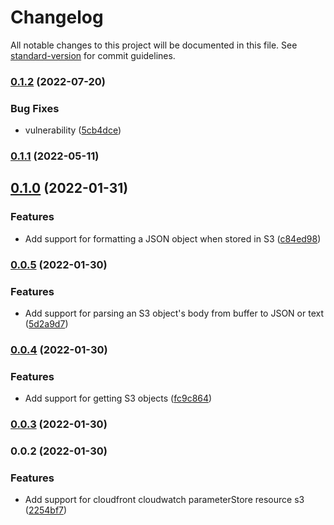 # Changelog

All notable changes to this project will be documented in this file. See [standard-version](https://github.com/conventional-changelog/standard-version) for commit guidelines.

### [0.1.2](https://github.com/cloudlesslabs/awsx/compare/v0.1.1...v0.1.2) (2022-07-20)


### Bug Fixes

* vulnerability ([5cb4dce](https://github.com/cloudlesslabs/awsx/commit/5cb4dce10d899d28425ab1c04444dfea37ce6599))

### [0.1.1](https://github.com/cloudlesslabs/awsx/compare/v0.1.0...v0.1.1) (2022-05-11)

## [0.1.0](https://github.com/cloudlesslabs/awsx/compare/v0.0.5...v0.1.0) (2022-01-31)


### Features

* Add support for formatting a JSON object when stored in S3 ([c84ed98](https://github.com/cloudlesslabs/awsx/commit/c84ed98f992ebf4c5ab53cbf1693a8f87cb37764))

### [0.0.5](https://github.com/cloudlesslabs/awsx/compare/v0.0.4...v0.0.5) (2022-01-30)


### Features

* Add support for parsing an S3 object's body from buffer to JSON or text ([5d2a9d7](https://github.com/cloudlesslabs/awsx/commit/5d2a9d7bfef1fe5984f88325b49d9394577b10f4))

### [0.0.4](https://github.com/cloudlesslabs/awsx/compare/v0.0.3...v0.0.4) (2022-01-30)


### Features

* Add support for getting S3 objects ([fc9c864](https://github.com/cloudlesslabs/awsx/commit/fc9c8644611885933bf0c59b7dc05fd6c7a5a23a))

### [0.0.3](https://github.com/cloudlesslabs/awsx/compare/v0.0.2...v0.0.3) (2022-01-30)

### 0.0.2 (2022-01-30)


### Features

* Add support for cloudfront cloudwatch parameterStore resource s3 ([2254bf7](https://github.com/cloudlesslabs/awsx/commit/2254bf78731278d774045ab9651e315b93c2ca26))
